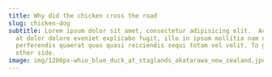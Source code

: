 ```yaml
---
title: Why did the chicken cross the road
slug: chicken-dog
subtitle: Lorem ipsum dolor sit amet, consectetur adipisicing elit.  Accusamus
  at dolor dolore eveniet explicabo fugit, illo in ipsum mollitia nam optio
  perferendis quaerat quas quasi reiciendis sequi totam vel velit. To get to the
  other side.
image: img/1200px-whio_blue_duck_at_staglands_akatarawa_new_zealand.jpeg
---
```

